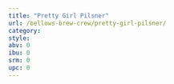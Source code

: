 ```yaml
---
title: "Pretty Girl Pilsner"
url: /bellows-brew-crew/pretty-girl-pilsner/
category: 
style: 
abv: 0
ibu: 0
srm: 0
upc: 0
---
```


